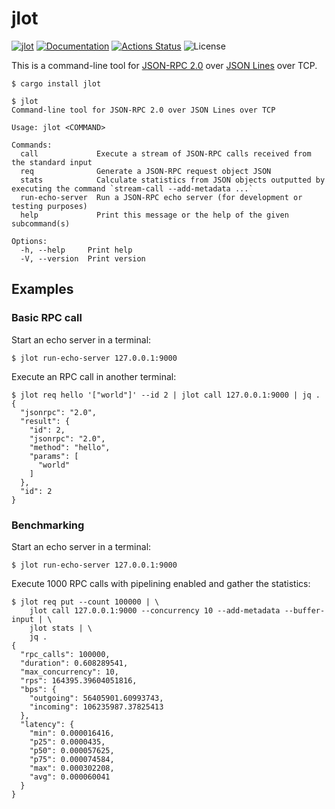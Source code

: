 jlot
====

[![jlot](https://img.shields.io/crates/v/jlot.svg)](https://crates.io/crates/jlot)
[![Documentation](https://docs.rs/jlot/badge.svg)](https://docs.rs/jlot)
[![Actions Status](https://github.com/sile/jlot/workflows/CI/badge.svg)](https://github.com/sile/jlot/actions)
![License](https://img.shields.io/crates/l/jlot)

This is a command-line tool for [JSON-RPC 2.0] over [JSON Lines] over TCP.

[JSON-RPC 2.0]: https://www.jsonrpc.org/specification
[JSON Lines]: https://jsonlines.org/

```console
$ cargo install jlot

$ jlot
Command-line tool for JSON-RPC 2.0 over JSON Lines over TCP

Usage: jlot <COMMAND>

Commands:
  call             Execute a stream of JSON-RPC calls received from the standard input
  req              Generate a JSON-RPC request object JSON
  stats            Calculate statistics from JSON objects outputted by executing the command `stream-call --add-metadata ...`
  run-echo-server  Run a JSON-RPC echo server (for development or testing purposes)
  help             Print this message or the help of the given subcommand(s)

Options:
  -h, --help     Print help
  -V, --version  Print version
```

Examples
--------

### Basic RPC call

Start an echo server in a terminal:
```console
$ jlot run-echo-server 127.0.0.1:9000
```

Execute an RPC call in another terminal:
```console
$ jlot req hello '["world"]' --id 2 | jlot call 127.0.0.1:9000 | jq .
{
  "jsonrpc": "2.0",
  "result": {
    "id": 2,
    "jsonrpc": "2.0",
    "method": "hello",
    "params": [
      "world"
    ]
  },
  "id": 2
}
```

### Benchmarking

Start an echo server in a terminal:
```console
$ jlot run-echo-server 127.0.0.1:9000
```

Execute 1000 RPC calls with pipelining enabled and gather the statistics:
```console
$ jlot req put --count 100000 | \
    jlot call 127.0.0.1:9000 --concurrency 10 --add-metadata --buffer-input | \
    jlot stats | \
    jq .
{
  "rpc_calls": 100000,
  "duration": 0.608289541,
  "max_concurrency": 10,
  "rps": 164395.39604051816,
  "bps": {
    "outgoing": 56405901.60993743,
    "incoming": 106235987.37825413
  },
  "latency": {
    "min": 0.000016416,
    "p25": 0.0000435,
    "p50": 0.000057625,
    "p75": 0.000074584,
    "max": 0.000302208,
    "avg": 0.000060041
  }
}
```
